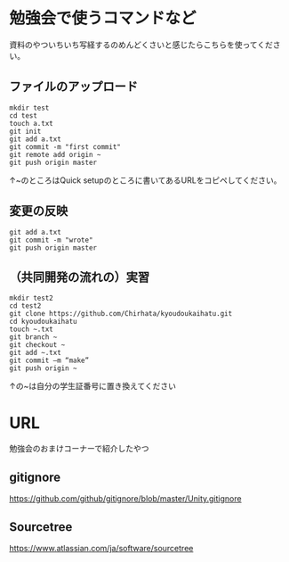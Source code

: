 # 勉強会で使うコマンドなど
資料のやついちいち写経するのめんどくさいと感じたらこちらを使ってください。

## ファイルのアップロード
```
mkdir test
cd test
touch a.txt
git init 
git add a.txt
git commit -m "first commit" 
git remote add origin ~
git push origin master
```
↑~のところはQuick setupのところに書いてあるURLをコピペしてください。

## 変更の反映
```
git add a.txt
git commit -m "wrote" 
git push origin master
```

## （共同開発の流れの）実習
```
mkdir test2
cd test2
git clone https://github.com/Chirhata/kyoudoukaihatu.git
cd kyoudoukaihatu
touch ~.txt
git branch ~
git checkout ~
git add ~.txt
git commit –m “make”
git push origin ~
```
↑の~は自分の学生証番号に置き換えてください

# URL
勉強会のおまけコーナーで紹介したやつ
## gitignore
https://github.com/github/gitignore/blob/master/Unity.gitignore
## Sourcetree
https://www.atlassian.com/ja/software/sourcetree

